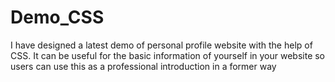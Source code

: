 # Demo_CSS
I have designed a latest demo of personal profile website with the help of CSS. It can be useful for the basic information of yourself in your website 
so users can use this as a professional introduction in a former way
